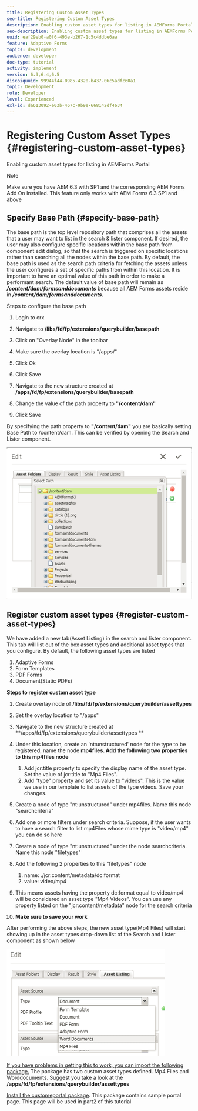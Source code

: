```yaml
---
title: Registering Custom Asset Types
seo-title: Registering Custom Asset Types
description: Enabling custom asset types for listing in AEMForms Portal
seo-description: Enabling custom asset types for listing in AEMForms Portal
uuid: eaf29eb0-a0f6-493e-b267-1c5c4ddbe6aa
feature: Adaptive Forms
topics: development
audience: developer
doc-type: tutorial
activity: implement
version: 6.3,6.4,6.5
discoiquuid: 99944f44-0985-4320-b437-06c5adfc60a1
topic: Development
role: Developer
level: Experienced
exl-id: da613092-e03b-467c-9b9e-668142df4634
---
```

# Registering Custom Asset Types {#registering-custom-asset-types}

Enabling custom asset types for listing in AEMForms Portal

>[!NOTE]
>
>Make sure you have AEM 6.3 with SP1 and the corresponding AEM Forms Add On Installed. This feature only works with AEM Forms 6.3 SP1 and above

## Specify Base Path {#specify-base-path}

The base path is the top level repository path that comprises all the assets that a user may want to list in the search & lister component. If desired, the user may also configure specific locations within the base path from component edit dialog, so that the search is triggered on specific locations rather than searching all the nodes within the base path. By default, the base path is used as the search path criteria for fetching the assets unless the user configures a set of specific paths from within this location. It is important to have an optimal value of this path in order to make a performant search. The default value of base path will remain as **_/content/dam/formsanddocuments_** because all AEM Forms assets reside in **_/content/dam/formsanddocuments._**

Steps to configure the base path

1. Login to crx
1. Navigate to **/libs/fd/fp/extensions/querybuilder/basepath**

1. Click on "Overlay Node" in the toolbar
1. Make sure the overlay location is "/apps/"
1. Click Ok
1. Click Save
1. Navigate to the new structure created at **/apps/fd/fp/extensions/querybuilder/basepath**

1. Change the value of the path property to **"/content/dam"**
1. Click Save

By specifying the path property to **"/content/dam"** you are basically setting Base Path to /content/dam. This can be verified by opening the Search and Lister component.

![basepath](assets/basepath.png)

## Register custom asset types {#register-custom-asset-types}

We have added a new tab(Asset Listing) in the search and lister component. This tab will list out of the box asset types and additional asset types that you configure. By default, the following asset types are listed

1. Adaptive Forms
1. Form Templates
1. PDF Forms
1. Document(Static PDFs)

**Steps to register custom asset type**

1. Create overlay node of **/libs/fd/fp/extensions/querybuilder/assettypes**

1. Set the overlay location to "/apps"
1. Navigate to the new structure created at **/apps/fd/fp/extensions/querybuilder/assettypes  **

1. Under this location, create an 'nt:unstructured' node for the type to be registered, name the node **mp4files. Add the following two properties to this mp4files node**

    1. Add jcr:title property to specify the display name of the asset type. Set the value of jcr:title to "Mp4 Files".
    1. Add "type" property and set its value to "videos". This is the value we use in our template to list assets of the type videos. Save your changes.

1. Create a node of type "nt:unstructured" under mp4files. Name this node "searchcriteria"
1. Add one or more filters under search criteria. Suppose, if the user wants to have a search filter to list mp4Files whose mime type is "video/mp4" you can do so here  
1. Create a node of type "nt:unstructured" under the node searchcriteria. Name this node "filetypes"
1. Add the following 2 properties to this "filetypes" node

    1. name: ./jcr:content/metadata/dc:format
    1. value: video/mp4

1. This means assets having the property dc:format equal to video/mp4 will be considered an asset type "Mp4 Videos". You can use any property listed on the "jcr:content/metadata" node for the search criteria

1. **Make sure to save your work**

After performing the above steps, the new asset type(Mp4 Files) will start showing up in the asset types drop-down list of the Search and Lister component as shown below

![mp4files](assets/mp4files.png)

[If you have problems in getting this to work, you can import the following package.](assets/assettypeskt1.zip) The package has two custom asset types defined. Mp4 Files and Worddocuments. Suggest you take a look at the **/apps/fd/fp/extensions/querybuilder/assettypes**

[Install the customeportal package](assets/customportalpage.zip). This package contains sample portal page. This page will be used in part2 of this tutorial
